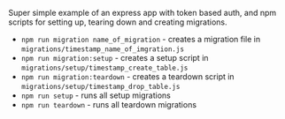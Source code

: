 Super simple example of an express app with token based auth, and npm scripts for setting up, tearing down and creating migrations.

- `npm run migration name_of_migration` - creates a migration file in `migrations/timestamp_name_of_imgration.js`
- `npm run migration:setup` - creates a setup script in `migrations/setup/timestamp_create_table.js`
- `npm run migration:teardown` - creates a teardown script in `migrations/setup/timestamp_drop_table.js`
- `npm run setup` - runs all setup migrations
- `npm run teardown` - runs all teardown migrations